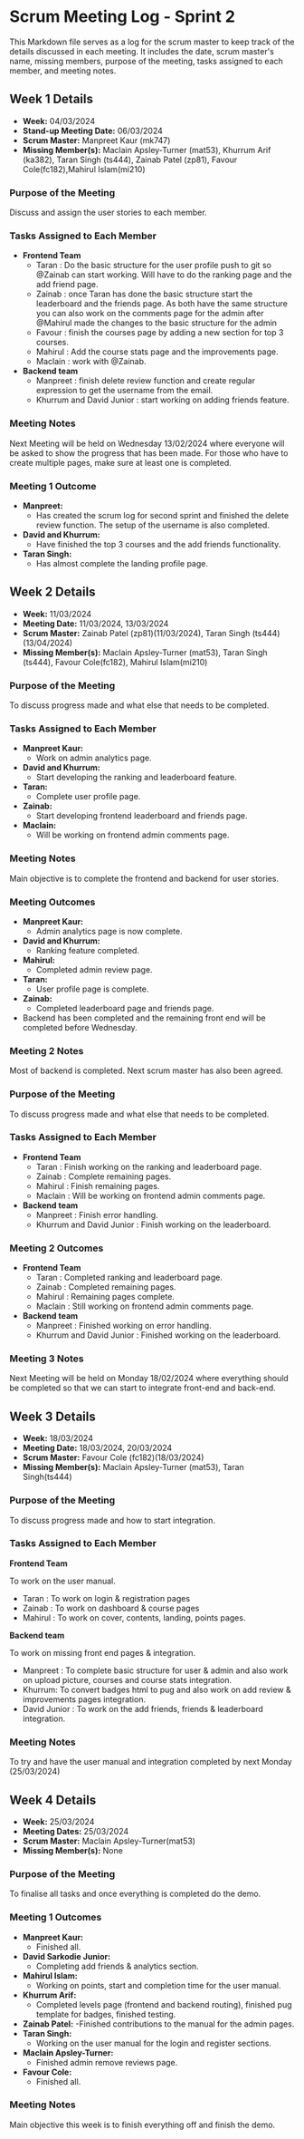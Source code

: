 # Scrum Meeting Log - Sprint 2

This Markdown file serves as a log for the scrum master to keep track of the details discussed in each meeting. It includes the date, scrum master's name, missing members, purpose of the meeting, tasks assigned to each member, and meeting notes.

## Week 1 Details

- **Week:** 04/03/2024
- **Stand-up Meeting Date:** 06/03/2024
- **Scrum Master:** Manpreet Kaur (mk747)
- **Missing Member(s):** Maclain Apsley-Turner (mat53), Khurrum Arif (ka382), Taran Singh (ts444), Zainab Patel (zp81), Favour Cole(fc182),Mahirul Islam(mi210)

### Purpose of the Meeting

Discuss and assign the user stories to each member.

### Tasks Assigned to Each Member

- **Frontend Team**
  - Taran : Do the basic structure for the user profile push to git so @Zainab can start working. Will have to do the ranking page and the add friend page.
  - Zainab : once Taran has done the basic structure start the leaderboard and the friends page. As both have the same structure you can also work on the comments page for the admin after @Mahirul made the changes to the basic structure for the admin
  - Favour : finish the courses page by adding a new section for top 3 courses.
  - Mahirul : Add the course stats page and the improvements page.
  - Maclain : work with @Zainab.
- **Backend team**
  - Manpreet : finish delete review function and create regular expression to get the username from the email.
  - Khurrum and David Junior : start working on adding friends feature.

### Meeting Notes

Next Meeting will be held on Wednesday 13/02/2024 where everyone will be asked to show the progress that has been made. For those who have to create multiple pages, make sure at least one is completed.

### Meeting 1 Outcome

- **Manpreet:**
  - Has created the scrum log for second sprint and finished the delete review function. The setup of the username is also completed.
- **David and Khurrum:**
  - Have finished the top 3 courses and the add friends functionality.
- **Taran Singh:**
  - Has almost complete the landing profile page.

## Week 2 Details

- **Week:** 11/03/2024
- **Meeting Date:** 11/03/2024, 13/03/2024
- **Scrum Master:** Zainab Patel (zp81)(11/03/2024), Taran Singh (ts444)(13/04/2024)
- **Missing Member(s):** Maclain Apsley-Turner (mat53), Taran Singh (ts444), Favour Cole(fc182), Mahirul Islam(mi210)

### Purpose of the Meeting

To discuss progress made and what else that needs to be completed.

### Tasks Assigned to Each Member

- **Manpreet Kaur:**
  - Work on admin analytics page.
- **David and Khurrum:**
  - Start developing the ranking and leaderboard feature.
- **Taran:**
  - Complete user profile page.
- **Zainab:**
  - Start developing frontend leaderboard and friends page.
- **Maclain:**
  - Will be working on frontend admin comments page.

### Meeting Notes

Main objective is to complete the frontend and backend for user stories.

### Meeting Outcomes

- **Manpreet Kaur:**
  - Admin analytics page is now complete.
- **David and Khurrum:**
  - Ranking feature completed.
- **Mahirul:**
  - Completed admin review page.
- **Taran:**
  - User profile page is complete.
- **Zainab:**
  - Completed leaderboard page and friends page.
- Backend has been completed and the remaining front end will be completed before Wednesday. 

### Meeting 2 Notes

Most of backend is completed. Next scrum master has also been agreed.


### Purpose of the Meeting

To discuss progress made and what else that needs to be completed.

### Tasks Assigned to Each Member

- **Frontend Team**
  - Taran : Finish working on the ranking and leaderboard page.
  - Zainab : Complete remaining pages.
  - Mahirul : Finish remaining pages.
  - Maclain : Will be working on frontend admin comments page.
- **Backend team**
  - Manpreet : Finish error handling.
  - Khurrum and David Junior : Finish working on the leaderboard.

### Meeting 2 Outcomes

- **Frontend Team**
  - Taran : Completed ranking and leaderboard page.
  - Zainab : Completed remaining pages.
  - Mahirul : Remaining pages complete.
  - Maclain : Still working on frontend admin comments page.
- **Backend team**
  - Manpreet : Finished working on error handling.
  - Khurrum and David Junior : Finished working on the leaderboard.


### Meeting 3 Notes

Next Meeting will be held on Monday 18/02/2024 where everything should be completed so that we can start to integrate front-end and back-end.

## Week 3 Details

- **Week:** 18/03/2024
- **Meeting Date:** 18/03/2024, 20/03/2024
- **Scrum Master:** Favour Cole (fc182)(18/03/2024)
- **Missing Member(s):** Maclain Apsley-Turner (mat53), Taran Singh(ts444)

### Purpose of the Meeting

To discuss progress made and how to start integration.

### Tasks Assigned to Each Member

**Frontend Team**

To work on the user manual.

  - Taran : To work on login & registration pages
  - Zainab : To work on dashboard & course pages 
  - Mahirul : To work on cover, contents, landing, points pages.
  
**Backend team**

To work on missing front end pages & integration.

  - Manpreet : To complete basic structure for user & admin and also work on upload picture, courses and course stats integration.
  - Khurrum: To convert badges html to pug and also work on add review & improvements pages integration.
  - David Junior : To work on the add friends, friends & leaderboard integration.

### Meeting Notes

To try and have the user manual and integration completed by next Monday (25/03/2024)

## Week 4 Details

- **Week:** 25/03/2024
- **Meeting Dates:** 25/03/2024
- **Scrum Master:** Maclain Apsley-Turner(mat53)
- **Missing Member(s):** None

### Purpose of the Meeting

To finalise all tasks and once everything is completed do the demo.

### Meeting 1 Outcomes

- **Manpreet Kaur:**
  - Finished all.
- **David Sarkodie Junior:**
  - Completing add friends & analytics section. 
- **Mahirul Islam:**
  - Working on points, start and completion time for the user manual.
- **Khurrum Arif:**
  - Completed levels page (frontend and backend routing), finished pug template for badges, finished testing.
- **Zainab Patel:**
  -Finished contributions to the manual for the admin pages.
- **Taran Singh:** 
  - Working on the user manual for the login and register sections.
- **Maclain Apsley-Turner:**
  -  Finished admin remove reviews page.
- **Favour Cole:**
  - Finished all.


### Meeting Notes

Main objective this week is to finish everything off and finish the demo.


